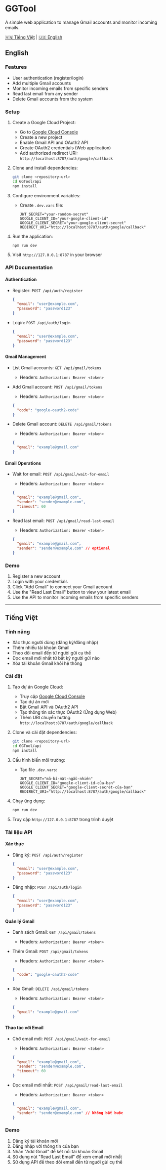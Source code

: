 # GGTool

A simple web application to manage Gmail accounts and monitor incoming emails.

[🇻🇳 Tiếng Việt](#tiếng-việt) | [🇺🇸 English](#english)

## English

### Features

- User authentication (register/login)
- Add multiple Gmail accounts
- Monitor incoming emails from specific senders
- Read last email from any sender
- Delete Gmail accounts from the system

### Setup

1. Create a Google Cloud Project:
   - Go to [Google Cloud Console](https://console.cloud.google.com)
   - Create a new project
   - Enable Gmail API and OAuth2 API
   - Create OAuth2 credentials (Web application)
   - Add authorized redirect URI: `http://localhost:8787/auth/google/callback`

2. Clone and install dependencies:
   ```bash
   git clone <repository-url>
   cd GGTool/api
   npm install
   ```

3. Configure environment variables:
   - Create `.dev.vars` file:
     ```
     JWT_SECRET="your-random-secret"
     GOOGLE_CLIENT_ID="your-google-client-id"
     GOOGLE_CLIENT_SECRET="your-google-client-secret"
     REDIRECT_URI="http://localhost:8787/auth/google/callback"
     ```

4. Run the application:
   ```bash
   npm run dev
   ```

5. Visit `http://127.0.0.1:8787` in your browser

### API Documentation

#### Authentication

- Register: `POST /api/auth/register`
  ```json
  {
    "email": "user@example.com",
    "password": "password123"
  }
  ```

- Login: `POST /api/auth/login`
  ```json
  {
    "email": "user@example.com",
    "password": "password123"
  }
  ```

#### Gmail Management

- List Gmail accounts: `GET /api/gmail/tokens`
  - Headers: `Authorization: Bearer <token>`

- Add Gmail account: `POST /api/gmail/tokens`
  - Headers: `Authorization: Bearer <token>`
  ```json
  {
    "code": "google-oauth2-code"
  }
  ```

- Delete Gmail account: `DELETE /api/gmail/tokens`
  - Headers: `Authorization: Bearer <token>`
  ```json
  {
    "gmail": "example@gmail.com"
  }
  ```

#### Email Operations

- Wait for email: `POST /api/gmail/wait-for-email`
  - Headers: `Authorization: Bearer <token>`
  ```json
  {
    "gmail": "example@gmail.com",
    "sender": "sender@example.com",
    "timeout": 60
  }
  ```

- Read last email: `POST /api/gmail/read-last-email`
  - Headers: `Authorization: Bearer <token>`
  ```json
  {
    "gmail": "example@gmail.com",
    "sender": "sender@example.com" // optional
  }
  ```

### Demo

1. Register a new account
2. Login with your credentials
3. Click "Add Gmail" to connect your Gmail account
4. Use the "Read Last Email" button to view your latest email
5. Use the API to monitor incoming emails from specific senders

---

## Tiếng Việt

### Tính năng

- Xác thực người dùng (đăng ký/đăng nhập)
- Thêm nhiều tài khoản Gmail
- Theo dõi email đến từ người gửi cụ thể
- Đọc email mới nhất từ bất kỳ người gửi nào
- Xóa tài khoản Gmail khỏi hệ thống

### Cài đặt

1. Tạo dự án Google Cloud:
   - Truy cập [Google Cloud Console](https://console.cloud.google.com)
   - Tạo dự án mới
   - Bật Gmail API và OAuth2 API
   - Tạo thông tin xác thực OAuth2 (Ứng dụng Web)
   - Thêm URI chuyển hướng: `http://localhost:8787/auth/google/callback`

2. Clone và cài đặt dependencies:
   ```bash
   git clone <repository-url>
   cd GGTool/api
   npm install
   ```

3. Cấu hình biến môi trường:
   - Tạo file `.dev.vars`:
     ```
     JWT_SECRET="mã-bí-mật-ngẫu-nhiên"
     GOOGLE_CLIENT_ID="google-client-id-của-bạn"
     GOOGLE_CLIENT_SECRET="google-client-secret-của-bạn"
     REDIRECT_URI="http://localhost:8787/auth/google/callback"
     ```

4. Chạy ứng dụng:
   ```bash
   npm run dev
   ```

5. Truy cập `http://127.0.0.1:8787` trong trình duyệt

### Tài liệu API

#### Xác thực

- Đăng ký: `POST /api/auth/register`
  ```json
  {
    "email": "user@example.com",
    "password": "password123"
  }
  ```

- Đăng nhập: `POST /api/auth/login`
  ```json
  {
    "email": "user@example.com",
    "password": "password123"
  }
  ```

#### Quản lý Gmail

- Danh sách Gmail: `GET /api/gmail/tokens`
  - Headers: `Authorization: Bearer <token>`

- Thêm Gmail: `POST /api/gmail/tokens`
  - Headers: `Authorization: Bearer <token>`
  ```json
  {
    "code": "google-oauth2-code"
  }
  ```

- Xóa Gmail: `DELETE /api/gmail/tokens`
  - Headers: `Authorization: Bearer <token>`
  ```json
  {
    "gmail": "example@gmail.com"
  }
  ```

#### Thao tác với Email

- Chờ email mới: `POST /api/gmail/wait-for-email`
  - Headers: `Authorization: Bearer <token>`
  ```json
  {
    "gmail": "example@gmail.com",
    "sender": "sender@example.com",
    "timeout": 60
  }
  ```

- Đọc email mới nhất: `POST /api/gmail/read-last-email`
  - Headers: `Authorization: Bearer <token>`
  ```json
  {
    "gmail": "example@gmail.com",
    "sender": "sender@example.com" // không bắt buộc
  }
  ```

### Demo

1. Đăng ký tài khoản mới
2. Đăng nhập với thông tin của bạn
3. Nhấn "Add Gmail" để kết nối tài khoản Gmail
4. Sử dụng nút "Read Last Email" để xem email mới nhất
5. Sử dụng API để theo dõi email đến từ người gửi cụ thể
